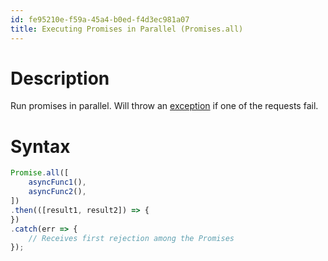 ```yaml
---
id: fe95210e-f59a-45a4-b0ed-f4d3ec981a07
title: Executing Promises in Parallel (Promises.all)
---
```


# Description

Run promises in parallel. Will throw an
[exception](20201111092905-javascript_exceptions) if one of the requests
fail.

# Syntax

``` javascript
Promise.all([
    asyncFunc1(),
    asyncFunc2(),
])
.then(([result1, result2]) => {
})
.catch(err => {
    // Receives first rejection among the Promises
});
```
